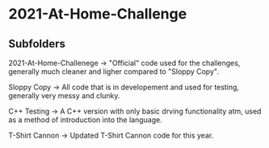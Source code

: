 # 2021-At-Home-Challenge

## Subfolders
2021-At-Home-Challenege -> "Official" code used for the challenges, generally much cleaner and ligher compared to "Sloppy Copy". 

Sloppy Copy -> All code that is in developement and used for testing, generally very messy and clunky. 

C++ Testing -> A C++ version with only basic drving functionality atm, used as a method of introduction into the language. 

T-Shirt Cannon -> Updated T-Shirt Cannon code for this year. 
